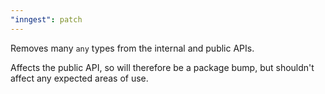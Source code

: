 ```yaml
---
"inngest": patch
---
```


Removes many `any` types from the internal and public APIs.

Affects the public API, so will therefore be a package bump, but shouldn't affect any expected areas of use.
